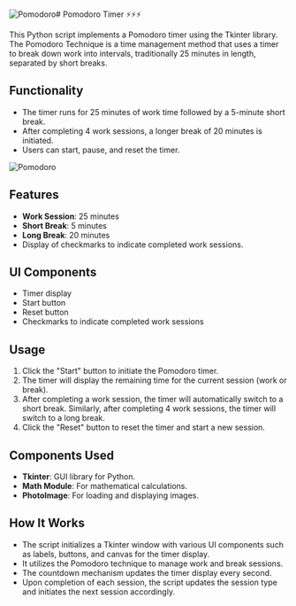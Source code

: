 ![Pomodoro](https://github.com/HarshanaPrabhath/Pomodora_time_sheduel_app_Python/assets/132127313/c5b328a8-89b1-448d-9e6d-16af7e1c21a2)# Pomodoro Timer ⚡⚡⚡

This Python script implements a Pomodoro timer using the Tkinter library. The Pomodoro Technique is a time management method that uses a timer to break down work into intervals, traditionally 25 minutes in length, separated by short breaks.

## Functionality

- The timer runs for 25 minutes of work time followed by a 5-minute short break.
- After completing 4 work sessions, a longer break of 20 minutes is initiated.
- Users can start, pause, and reset the timer.

  
![Pomodoro](https://github.com/HarshanaPrabhath/Pomodora_time_sheduel_app_Python/assets/132127313/67f65265-5ebe-40b6-8f03-e89d93c61d75)


## Features
- **Work Session**: 25 minutes
- **Short Break**: 5 minutes
- **Long Break**: 20 minutes
- Display of checkmarks to indicate completed work sessions.

## UI Components
- Timer display
- Start button
- Reset button
- Checkmarks to indicate completed work sessions

## Usage
1. Click the "Start" button to initiate the Pomodoro timer.
2. The timer will display the remaining time for the current session (work or break).
3. After completing a work session, the timer will automatically switch to a short break. Similarly, after completing 4 work sessions, the timer will switch to a long break.
4. Click the "Reset" button to reset the timer and start a new session.

## Components Used
- **Tkinter**: GUI library for Python.
- **Math Module**: For mathematical calculations.
- **PhotoImage**: For loading and displaying images.

## How It Works
- The script initializes a Tkinter window with various UI components such as labels, buttons, and canvas for the timer display.
- It utilizes the Pomodoro technique to manage work and break sessions.
- The countdown mechanism updates the timer display every second.
- Upon completion of each session, the script updates the session type and initiates the next session accordingly.



